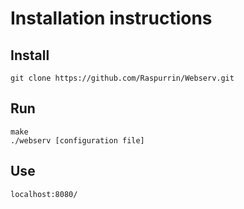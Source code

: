 # Installation instructions
## Install
```
git clone https://github.com/Raspurrin/Webserv.git
```
## Run
```
make
./webserv [configuration file]
```
## Use
```
localhost:8080/
```
